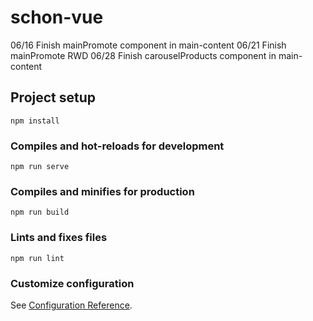 # schon-vue

06/16 Finish mainPromote component in main-content
06/21 Finish mainPromote RWD
06/28 Finish carouselProducts component in main-content

## Project setup
```
npm install
```

### Compiles and hot-reloads for development
```
npm run serve
```

### Compiles and minifies for production
```
npm run build
```

### Lints and fixes files
```
npm run lint
```

### Customize configuration
See [Configuration Reference](https://cli.vuejs.org/config/).
